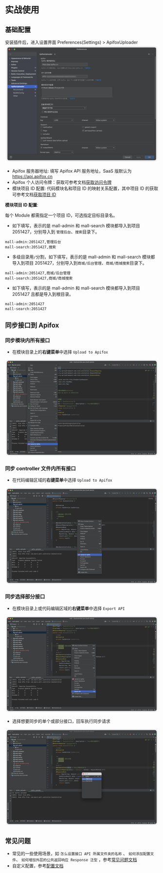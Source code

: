 # 实战使用
## 基础配置

安装插件后，进入设置界面 Preferences(Settings) > ApifoxUploader
![image.png](../../../../assets/img/ide-plugin/quickstart-1.png)
- Apifox 服务器地址: 填写 Apifox API 服务地址，SaaS 版默认为 https://api.apifox.cn
- Apifox 个人访问令牌：获取可参考文档[获取访问令牌](../get-access-token/)
- 模块项目 ID 配置: 代码模块名和项目 ID 的映射关系配置，其中项目 ID 的获取可参考文档[获取项目 ID](../get-project-id/)

**模块项目 ID 配置**:

每个 Module 都需指定一个项目 ID，可选指定目标目录名。

- 如下填写，表示的是 mall-admin 和 mall-search 模块都导入到项目 2051427，分别导入到 `管理后台`、`搜索`目录下。

```
mall-admin:2051427,管理后台
mall-search:2051427,搜索
```

- 多级目录用`/`分割，如下填写，表示的是 mall-admin 和 mall-search 模块都导入到项目 2051427，分别导入到`商城/后台管理`、`商城/商城搜索`目录下。

```
mall-admin:2051427,商城/后台管理
mall-search:2051427,商城/商城搜索
```

- 如下填写，表示的是 mall-admin 和 mall-search 模块都导入到项目 2051427 且都是导入到根目录。

```
mall-admin:2051427
mall-search:2051427
```


## 同步接口到 Apifox

### 同步模块内所有接口

- 在模块目录上的**右键菜单**中选择 `Upload to Apifox`

![image.png](../../../../assets/img/ide-plugin/quickstart-2.png)

### 同步 controller 文件内所有接口

- 在代码编辑区域的**右键菜单**中选择 `Upload to Apifox`

![image.png](../../../../assets/img/ide-plugin/quickstart-3.png)

### 同步选择部分接口

- 在模块目录上或代码编辑区域的**右键菜单**中选择 `Export API`

![image.png](../../../../assets/img/ide-plugin/quickstart-4.png)

- 选择想要同步的单个或部分接口，回车执行同步请求

![image.png](../../../../assets/img/ide-plugin/quickstart-5.png)

## 常见问题

- 常见的一些使用场景，如 `怎么设置接口 API 所属文件夹的名称` 、 `如何添加配置文件`、 `如何增加外层的公共返回响应 Response 泛型` ，参考[常见问题文档](../faq/)
- 自定义配置，参考[配置文档](../../setting/setting-rule/)